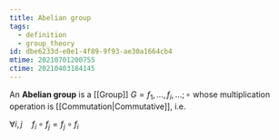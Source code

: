 ```yaml
---
title: Abelian group
tags:
  - definition
  - group_theory
id: dbe6233d-e0e1-4f89-9f93-ae30a1664cb4
mtime: 20210701200755
ctime: 20210403184145
---
```


An **Abelian group** is a [[Group]]  $G={f_1,...,f_i,...; \circ}$ whose multiplication operation is [[Commutation|Commutative]], i.e.

$\forall i,j \quad f_i \circ f_j = f_j \circ f_i$
